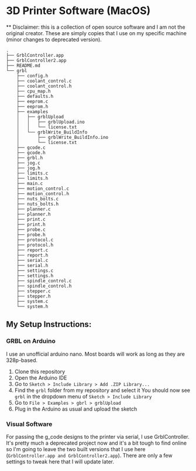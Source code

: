 # 3D Printer Software (MacOS)
** Disclaimer: this is a collection of open source software and I am not the original creator. These are simply copies that I use on my specific machine (minor changes to deprecated version).


```
.
├── GrblController.app
├── GrblController2.app
├── README.md
└── grbl
    ├── config.h
    ├── coolant_control.c
    ├── coolant_control.h
    ├── cpu_map.h
    ├── defaults.h
    ├── eeprom.c
    ├── eeprom.h
    ├── examples
    │   ├── grblUpload
    │   │   ├── grblUpload.ino
    │   │   └── license.txt
    │   └── grblWrite_BuildInfo
    │       ├── grblWrite_BuildInfo.ino
    │       └── license.txt
    ├── gcode.c
    ├── gcode.h
    ├── grbl.h
    ├── jog.c
    ├── jog.h
    ├── limits.c
    ├── limits.h
    ├── main.c
    ├── motion_control.c
    ├── motion_control.h
    ├── nuts_bolts.c
    ├── nuts_bolts.h
    ├── planner.c
    ├── planner.h
    ├── print.c
    ├── print.h
    ├── probe.c
    ├── probe.h
    ├── protocol.c
    ├── protocol.h
    ├── report.c
    ├── report.h
    ├── serial.c
    ├── serial.h
    ├── settings.c
    ├── settings.h
    ├── spindle_control.c
    ├── spindle_control.h
    ├── stepper.c
    ├── stepper.h
    ├── system.c
    └── system.h
```

## My Setup Instructions:
### GRBL on Arduino
I use an unofficial arduino nano. Most boards will work as long as they are 328p-based.

1. Clone this repository
2. Open the Arduino IDE
3. Go to `Sketch > Include Library > Add .ZIP Library...` 
4. Find the `grbl` folder from my repository and select it
You should now see `grbl` in the dropdown menu of `Sketch > Include Library`
5. Go to `File > Examples > gbrl > grblUpload`
6. Plug in the Arduino as usual and upload the sketch

### Visual Software
For passing the g_code designs to the printer via serial, I use GrblController. It's pretty much a deprecated project now and it's a bit tough to find online so I'm going to leave the two built versions that I use here (`GrblController.app and GrblController2.app`). There are only a few settings to tweak here that I will update later.
